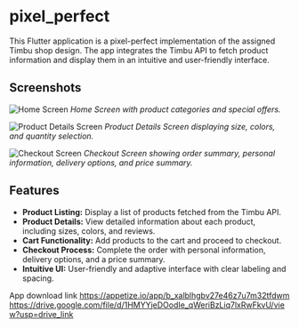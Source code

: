 # pixel_perfect

This Flutter application is a pixel-perfect implementation of the assigned Timbu shop design. The app integrates the Timbu API to fetch product information and display them in an intuitive and user-friendly interface.

## Screenshots

![Home Screen](./path/to/Screenshot_1720903253.png)
*Home Screen with product categories and special offers.*

![Product Details Screen](./path/to/Screenshot_1720903480.png)
*Product Details Screen displaying size, colors, and quantity selection.*

![Checkout Screen](./path/to/Screenshot_1720903872.png)
*Checkout Screen showing order summary, personal information, delivery options, and price summary.*

## Features

- **Product Listing:** Display a list of products fetched from the Timbu API.
- **Product Details:** View detailed information about each product, including sizes, colors, and reviews.
- **Cart Functionality:** Add products to the cart and proceed to checkout.
- **Checkout Process:** Complete the order with personal information, delivery options, and a price summary.
- **Intuitive UI:** User-friendly and adaptive interface with clear labeling and spacing.

App download link
https://appetize.io/app/b_xalblhgbv27e46z7u7m32tfdwm
https://drive.google.com/file/d/1HMYYjeDOodIe_qWeriBzLiq7lxRwFkvU/view?usp=drive_link
